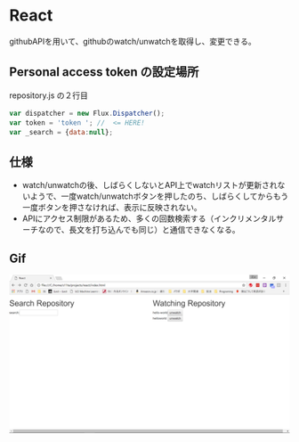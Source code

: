 # React
githubAPIを用いて、githubのwatch/unwatchを取得し、変更できる。

## Personal access token の設定場所
repository.js の２行目

```javascript:repository.js
var dispatcher = new Flux.Dispatcher();
var token = 'token '; //  <= HERE!
var _search = {data:null};
```

## 仕様
* watch/unwatchの後、しばらくしないとAPI上でwatchリストが更新されないようで、一度watch/unwatchボタンを押したのち、しばらくしてからもう一度ボタンを押さなければ、表示に反映されない。
* APIにアクセス制限があるため、多くの回数検索する（インクリメンタルサーチなので、長文を打ち込んでも同じ）と通信できなくなる。

## Gif
![readme](readme.gif)
